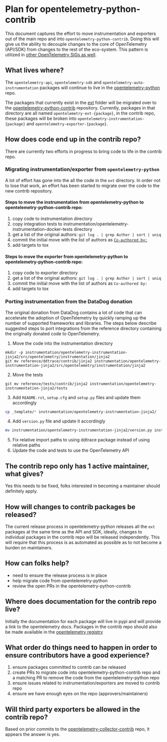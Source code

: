 # Plan for opentelemetry-python-contrib
This document captures the effort to move instrumentation and exporters out of the main repo and into `opentelemetry-python-contrib`. Doing this will give us the ability to decouple changes to the core of OpenTelemetry (API/SDK) from changes to the rest of the eco-system. This pattern is utilized in [other OpenTelemetry SIGs as well](https://github.com/open-telemetry?q=contrib&type=&language=).

## What lives where?
The `opentelemetry-api`, `opentelemetry-sdk` and `opentelemetry-auto-instrumentation` packages will continue to live in the [opentelemetry-python](https://github.com/open-telemetry/opentelemetry-python) repo.

The packages that currently exist in the [ext](https://github.com/open-telemetry/opentelemetry-python/tree/master/ext) folder will be migrated over to the [opentelemetry-python-contrib](https://github.com/open-telemetry/opentelemetry-python-contrib) repository. Currently, packages in that directory are all named `opentelemetry-ext-{package}`, in the contrib repo, these packages will be broken into `opentelemetry-instrumentation-{package}` and `opentelemetry-exporter-{package}`.

## How does code end up in the contrib repo?
There are currently two efforts in progress to bring code to life in the contrib repo.

### Migrating instrumentation/exporter from `opentelemetry-python`
A lot of effort has gone into the all the code in the `ext` directory. In order not to lose that work, an effort has been started to migrate over the code to the new contrib repository.

#### Steps to move the instrumentation from opentelemetry-python to opentelemetry-python-contrib repo:
1. copy code to instrumentation directory
2. copy integration tests to instrumentation/opentelemetry-instrumentation-docker-tests directory
3. get a list of the original authors: `git log . | grep Author | sort | uniq`
4. commit the initial move with the list of authors as [`Co-authored by:`](https://help.github.com/en/github/committing-changes-to-your-project/creating-a-commit-with-multiple-authors)
5. add targets to tox

#### Steps to move the exporter from opentelemetry-python to opentelemetry-python-contrib repo:
1. copy code to exporter directory
2. get a list of the original authors: `git log . | grep Author | sort | uniq`
3. commit the initial move with the list of authors as `Co-authored by:`
4. add targets to tox

### Porting instrumentation from the DataDog donation
The original donation from DataDog contains a lot of code that can accelerate the adoption of OpenTelemetry by quickly ramping up the number of supported frameworks and libraries. The steps below describe suggested steps to port integrations from the reference directory containing the originally donated code to OpenTelemetry.

1. Move the code into the instrumentation directory
```
mkdir -p instrumentation/opentelemetry-instrumentation-jinja2/src/opentelemetry/instrumentation/jinja2
git mv reference/ddtrace/contrib/jinja2 instrumentation/opentelemetry-instrumentation-jinja2/src/opentelemetry/instrumentation/jinja2
```
2. Move the tests
```
git mv reference/tests/contrib/jinja2 instrumentation/opentelemetry-instrumentation-jinja2/tests
```
3. Add `README.rst`, `setup.cfg` and `setup.py` files and update them accordingly
```bash
cp _template/* instrumentation/opentelemetry-instrumentation-jinja2/
```
4. Add `version.py` file and update it accordingly
```bash
mv instrumentation/opentelemetry-instrumentation-jinja2/version.py instrumentation/opentelemetry-instrumentation-jinja2/src/opentelemetry/instrumentation/jinja2/version.py
```
5. Fix relative import paths to using ddtrace package instead of using relative paths
6. Update the code and tests to use the OpenTelemetry API

## The contrib repo only has 1 active maintainer, what gives?
Yes this needs to be fixed, folks interested in becoming a maintainer should definitely apply.

## How will changes to contrib packages be released?
The current release process in opentelemetry-python releases all the `ext` packages at the same time as the API and SDK, ideally, changes to individual packages in the contrib repo will be released independently. This will require that this process is as automated as possible as to not become a burden on maintainers.

## How can folks help?
- need to ensure the release process is in place
- help migrate code from opentelemetry-python
- review the open PRs in the opentelemetry-python-contrib

## Where does documentation for the contrib repo live?
Initially the documentation for each package will live in pypi and will provide a link to the opentelemetry docs. Packages in the contrib repo should also be made available in the [opentelemetry registry](https://opentelemetry.io/registry/)

## What order do things need to happen in order to ensure contributors have a good experience?
1. ensure packages committed to contrib can be released
2. create PRs to migrate code into opentelemetry-python-contrib repo and a matching PR to remove the code from the opentelemetry-python repo
3. ensure issues related to instrumentation/exporters are moved to contrib repo
4. ensure we have enough eyes on the repo (approvers/maintainers)

## Will third party exporters be allowed in the contrib repo?
Based on prior commits to the [opentelemetry-collector-contrib](https://github.com/open-telemetry/opentelemetry-collector-contrib) repo, it appears the answer is yes.
